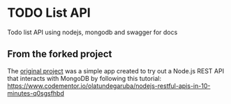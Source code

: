 # TODO List API

Todo list API using nodejs, mongodb and swagger for docs

## From the forked project

The [original project](https://github.com/holotrek/todo-node-rest-api) was a simple app created to try out a Node.js REST API that interacts with MongoDB by following this tutorial:
https://www.codementor.io/olatundegaruba/nodejs-restful-apis-in-10-minutes-q0sgsfhbd


